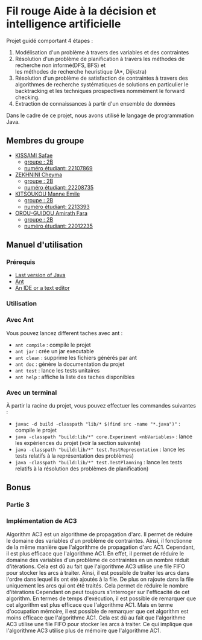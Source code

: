 # Fil rouge Aide à la décision et intelligence artificielle


Projet guidé comportant 4 étapes :

  1. Modélisation d'un problème à travers des variables et des contraintes
  2. Résolution d'un problème de planification à travers les méthodes de recherche non informé(DFS, BFS) et  
     les méthodes de recherche heuristique (A*, Dijkstra)
  3. Résolution d'un problème de satisfaction de contraintes à travers des algorithmes de recherche systématiques 
     de solutions en particulier le backtracking et les techniques prospectives nommément le forward checking.
4.   Extraction de connaissances à partir d'un ensemble de données

Dans le cadre de ce projet, nous avons utilisé le langage de programmation Java. 

## Membres du groupe

  * [KISSAMI Safae]()
    * [groupe : 2B]()
    * [numéro étudiant: 22107869]()
  * [ZEKHNINI Cheyma]()
    * [groupe : 2B]()
    * [numéro étudiant: 22208735]()
  * [KITSOUKOU Manne Emile]()
    * [groupe : 2B]()
    * [numéro étudiant: 2213393]()
  * [OROU-GUIDOU Amirath Fara]()
    * [groupe : 2B]()
    * [numéro étudiant: 22012235]()

## Manuel d'utilisation

### Prérequis

  * [Last version of Java]()
  * [Ant]()
  * [An IDE or a text editor]()

### Utilisation

### Avec Ant

Vous pouvez lancez different taches avec ant :

  * `ant compile` : compile le projet
  * `ant jar` : crée un jar executable
  * `ant clean` : supprime les fichiers générés par ant
  * `ant doc` : génère la documentation du projet
  * `ant test` : lance les tests unitaires
  * `ant help` : affiche la liste des taches disponibles

### Avec un terminal

À partir la racine du projet, vous pouvez effectuer les commandes suivantes :

  * `javac -d build -classpath "lib/* $(find src -name "*.java")"` : compile le projet
  * `java -classpath "build:lib/*" core.Experiment <nbVariables>` : lance les expériences du projet (voir la section suivante)
  * `java -classpath "build:lib/*" test.TestRepresentation` : lance les tests relatifs à la représentation des problèmes)
  * `java -classpath "build:lib/*" test.TestPlanning` : lance les tests relatifs à la résolution des problèmes de planification)


## Bonus


### Partie 3

### Implémentation de AC3

Algorithm AC3 est un algorithme de propagation d'arc. Il permet de réduire le domaine des variables d'un problème de contraintes.
Ainsi, il fonctionne de la même manière que l'algorithme de propagation d'arc AC1. Cependant, il est plus efficace que l'algorithme AC1.
En effet, il permet de réduire le domaine des variables d'un problème de contraintes en un nombre réduit d'itérations. Cela est dû au fait
que l'algorithme AC3 utilise une file FIFO pour stocker les arcs à traiter. Ainsi, il est possible de traiter les arcs dans l'ordre dans lequel
ils ont été ajoutés à la file. De plus on rajoute dans la file uniquement les arcs qui ont été traités. Cela permet de réduire le nombre d'itérations
Cependant on peut toujours s'interroger sur l'efficacité de cet algorithm. En termes de temps d'exécution, il est possible de remarquer que cet algorithm
est plus efficace que l'algorithme AC1. Mais en terme d'occupation mémoire, il est possible de remarquer que cet algorithm est moins efficace que l'algorithme AC1.
Cela est dû au fait que l'algorithme AC3 utilise une file FIFO pour stocker les arcs à traiter. Ce qui implique que l'algorithme AC3 utilise plus de mémoire que l'algorithme AC1.




